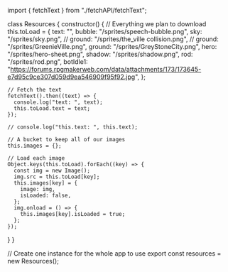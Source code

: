 import { fetchText } from "./fetchAPI/fetchText";

class Resources {
  constructor() {
    // Everything we plan to download
    this.toLoad = {
      text: "",
      bubble: "/sprites/speech-bubble.png",
      sky: "/sprites/sky.png",
      // ground: "/sprites/the_ville collision.png",
      // ground: "/sprites/GreenieVille.png",
      ground: "/sprites/GreyStoneCity.png",
      hero: "/sprites/hero-sheet.png",
      shadow: "/sprites/shadow.png",
      rod: "/sprites/rod.png",
      botIdle1:
        "https://forums.rpgmakerweb.com/data/attachments/173/173645-e7d95c9ce307d059d9ea546909f95f92.jpg",
    };

    // Fetch the text
    fetchText().then((text) => {
      console.log("text: ", text);  
      this.toLoad.text = text;
    });

    // console.log("this.text: ", this.text);

    // A bucket to keep all of our images
    this.images = {};

    // Load each image
    Object.keys(this.toLoad).forEach((key) => {
      const img = new Image();
      img.src = this.toLoad[key];
      this.images[key] = {
        image: img,
        isLoaded: false,
      };
      img.onload = () => {
        this.images[key].isLoaded = true;
      };
    });
  }
}

// Create one instance for the whole app to use
export const resources = new Resources();

